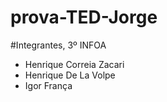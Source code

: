 # prova-TED-Jorge
#Integrantes, 3º INFOA
- Henrique Correia Zacari
- Henrique De La Volpe
- Igor França
